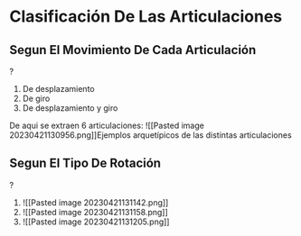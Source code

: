 # Clasificación De Las Articulaciones

## Segun El Movimiento De Cada Articulación
?
1. De desplazamiento
2. De giro
3. De desplazamiento y giro
<!--SR:!2023-05-10,3,250-->

De aqui se extraen 6 articulaciones:
![[Pasted image 20230421130956.png]]Ejemplos arquetípicos de las distintas articulaciones
## Segun El Tipo De Rotación
?
1. ![[Pasted image 20230421131142.png]]
2. ![[Pasted image 20230421131158.png]]
3. ![[Pasted image 20230421131205.png]]
<!--SR:!2023-05-09,1,210-->
